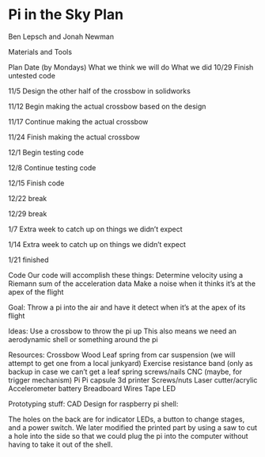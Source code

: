 # Pi in the Sky Plan
Ben Lepsch and Jonah Newman

Materials and Tools


Plan
Date (by Mondays)
What we think we will do
What we did
10/29
Finish untested code


11/5
Design the other half of the crossbow in solidworks


11/12
Begin making the actual crossbow based on the design


11/17
Continue making the actual crossbow


11/24
Finish making the actual crossbow


12/1
Begin testing code


12/8
Continue testing code


12/15
Finish code


12/22
break


12/29 
break


1/7
Extra week to catch up on things we didn’t expect


1/14
Extra week to catch up on things we didn’t expect


1/21
finished




Code
Our code will accomplish these things:
Determine velocity using a Riemann sum of the acceleration data
Make a noise when it thinks it’s at the apex of the flight

Goal:
Throw a pi into the air and have it detect when it’s at the apex of its flight

Ideas:
Use a crossbow to throw the pi up
This also means we need an aerodynamic shell or something around the pi

Resources:
Crossbow
Wood
Leaf spring from car suspension (we will attempt to get one from a local junkyard)
Exercise resistance band (only as backup in case we can’t get a leaf spring
screws/nails
CNC (maybe, for trigger mechanism)
Pi
Pi capsule
3d printer
Screws/nuts
Laser cutter/acrylic
Accelerometer
battery
Breadboard
Wires
Tape
LED

Prototyping stuff:
CAD Design for raspberry pi shell:

The holes on the back are for indicator LEDs, a button to change stages, and a power switch.
We later modified the printed part by using a saw to cut a hole into the side so that we could plug the pi into the computer without having to take it out of the shell.


